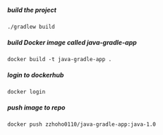 ##### build the project

    ./gradlew build

##### build Docker image called java-gradle-app

    docker build -t java-gradle-app .

##### login to dockerhub 
    
    docker login

##### push image to repo 

    docker push zzhoho0110/java-gradle-app:java-1.0
